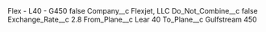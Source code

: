 <?xml version="1.0" encoding="UTF-8"?>
<CustomMetadata xmlns="http://soap.sforce.com/2006/04/metadata" xmlns:xsi="http://www.w3.org/2001/XMLSchema-instance" xmlns:xsd="http://www.w3.org/2001/XMLSchema">
    <label>Flex - L40 - G450</label>
    <protected>false</protected>
    <values>
        <field>Company__c</field>
        <value xsi:type="xsd:string">Flexjet, LLC</value>
    </values>
    <values>
        <field>Do_Not_Combine__c</field>
        <value xsi:type="xsd:boolean">false</value>
    </values>
    <values>
        <field>Exchange_Rate__c</field>
        <value xsi:type="xsd:double">2.8</value>
    </values>
    <values>
        <field>From_Plane__c</field>
        <value xsi:type="xsd:string">Lear 40</value>
    </values>
    <values>
        <field>To_Plane__c</field>
        <value xsi:type="xsd:string">Gulfstream 450</value>
    </values>
</CustomMetadata>
